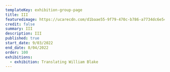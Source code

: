 ```yaml
---
templateKey: exhibition-group-page
title: III
featuredimage: https://ucarecdn.com/d1baae55-9f79-470c-b786-a7734dc6e54e/
credit: false
summary: III
description: III
published: true
start_date: 9/03/2022
end_date: 8/04/2022
order: 100
exhibitions:
  - exhibition: Translating William Blake
---
```

